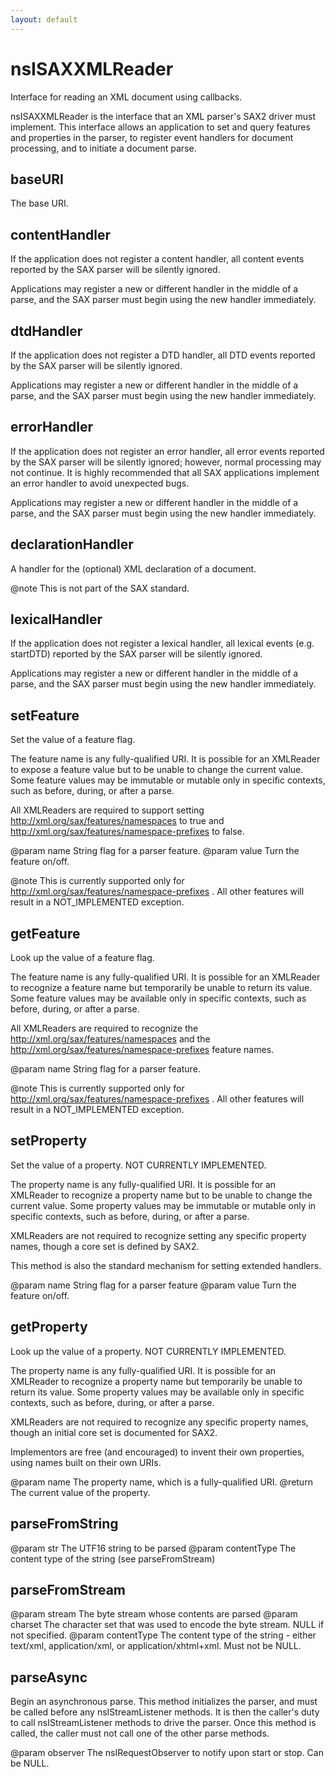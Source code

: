 ```yaml
---
layout: default
---
```


# nsISAXXMLReader #

Interface for reading an XML document using callbacks.

nsISAXXMLReader is the interface that an XML parser's SAX2
driver must implement.  This interface allows an application to set
and query features and properties in the parser, to register event
handlers for document processing, and to initiate a document
parse.


## baseURI ##

The base URI.


## contentHandler ##

If the application does not register a content handler, all
content events reported by the SAX parser will be silently
ignored.

Applications may register a new or different handler in the
middle of a parse, and the SAX parser must begin using the new
handler immediately.


## dtdHandler ##

If the application does not register a DTD handler, all DTD
events reported by the SAX parser will be silently ignored.

Applications may register a new or different handler in the
middle of a parse, and the SAX parser must begin using the new
handler immediately.


## errorHandler ##

If the application does not register an error handler, all
error events reported by the SAX parser will be silently ignored;
however, normal processing may not continue.  It is highly
recommended that all SAX applications implement an error handler
to avoid unexpected bugs.

Applications may register a new or different handler in the
middle of a parse, and the SAX parser must begin using the new
handler immediately.


## declarationHandler ##

A handler for the (optional) XML declaration of a document.
<?xml version='1.0'?>

@note This is not part of the SAX standard.


## lexicalHandler ##

If the application does not register a lexical handler, all
lexical events (e.g. startDTD) reported by the SAX parser will be
silently ignored.

Applications may register a new or different handler in the
middle of a parse, and the SAX parser must begin using the new
handler immediately.


## setFeature ##

Set the value of a feature flag.

The feature name is any fully-qualified URI.  It is possible
for an XMLReader to expose a feature value but to be unable to
change the current value.  Some feature values may be immutable
or mutable only in specific contexts, such as before, during, or
after a parse.

All XMLReaders are required to support setting
http://xml.org/sax/features/namespaces to true and
http://xml.org/sax/features/namespace-prefixes to false.

@param name String flag for a parser feature.
@param value Turn the feature on/off.

@note This is currently supported only for
http://xml.org/sax/features/namespace-prefixes .  All other
features will result in a NOT_IMPLEMENTED exception.


## getFeature ##

Look up the value of a feature flag.

The feature name is any fully-qualified URI.  It is
possible for an XMLReader to recognize a feature name but
temporarily be unable to return its value.
Some feature values may be available only in specific
contexts, such as before, during, or after a parse.

All XMLReaders are required to recognize the
http://xml.org/sax/features/namespaces and the
http://xml.org/sax/features/namespace-prefixes feature names.

@param name String flag for a parser feature.

@note This is currently supported only for
http://xml.org/sax/features/namespace-prefixes .  All other
features will result in a NOT_IMPLEMENTED exception.


## setProperty ##

Set the value of a property. NOT CURRENTLY IMPLEMENTED.

The property name is any fully-qualified URI.  It is possible
for an XMLReader to recognize a property name but to be unable to
change the current value.  Some property values may be immutable
or mutable only in specific contexts, such as before, during, or
after a parse.

XMLReaders are not required to recognize setting any specific
property names, though a core set is defined by SAX2.

This method is also the standard mechanism for setting
extended handlers.

@param name String flag for a parser feature
@param value Turn the feature on/off.


## getProperty ##

Look up the value of a property. NOT CURRENTLY IMPLEMENTED.

The property name is any fully-qualified URI.  It is
possible for an XMLReader to recognize a property name but
temporarily be unable to return its value.
Some property values may be available only in specific
contexts, such as before, during, or after a parse.

XMLReaders are not required to recognize any specific
property names, though an initial core set is documented for
SAX2.

Implementors are free (and encouraged) to invent their own properties,
using names built on their own URIs.

@param name The property name, which is a fully-qualified URI.
@return The current value of the property.


## parseFromString ##


@param str The UTF16 string to be parsed
@param contentType The content type of the string (see parseFromStream)



## parseFromStream ##


@param stream The byte stream whose contents are parsed
@param charset The character set that was used to encode the byte
               stream. NULL if not specified.
@param contentType The content type of the string - either text/xml,
                   application/xml, or application/xhtml+xml.
                   Must not be NULL.



## parseAsync ##

Begin an asynchronous parse. This method initializes the parser,
and must be called before any nsIStreamListener methods. It is
then the caller's duty to call nsIStreamListener methods to drive
the parser. Once this method is called, the caller must not call
one of the other parse methods.

@param observer The nsIRequestObserver to notify upon start or stop.
                Can be NULL.

